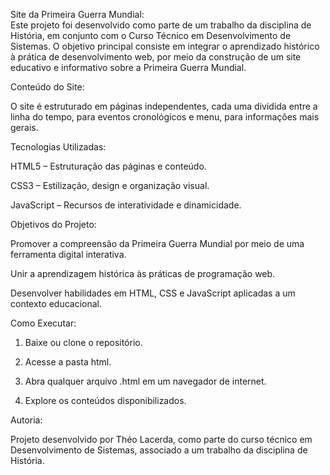 Site da Primeira Guerra Mundial:                                          
Este projeto foi desenvolvido como parte de um trabalho da disciplina de História, em conjunto com o Curso Técnico em Desenvolvimento de Sistemas.
O objetivo principal consiste em integrar o aprendizado histórico à prática de desenvolvimento web, por meio da construção de um site educativo e informativo sobre a Primeira Guerra Mundial.


Conteúdo do Site:

O site é estruturado em páginas independentes, cada uma  dividida entre a linha do tempo, para eventos cronológicos e menu, para informações mais gerais. 

Tecnologias Utilizadas:

HTML5 – Estruturação das páginas e conteúdo.

CSS3 – Estilização, design e organização visual.

JavaScript – Recursos de interatividade e dinamicidade.






Objetivos do Projeto:

Promover a compreensão da Primeira Guerra Mundial por meio de uma ferramenta digital interativa.

Unir a aprendizagem histórica às práticas de programação web.

Desenvolver habilidades em HTML, CSS e JavaScript aplicadas a um contexto educacional.




Como Executar:

1. Baixe ou clone o repositório.


2. Acesse a pasta html.


3. Abra qualquer arquivo .html em um navegador de internet.


4. Explore os conteúdos disponibilizados.

Autoria:

Projeto desenvolvido por Théo Lacerda, como parte do curso técnico em Desenvolvimento de Sistemas, associado a um trabalho da disciplina de História.
